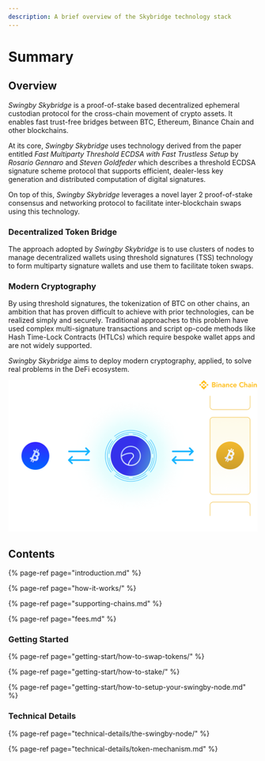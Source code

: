 ```yaml
---
description: A brief overview of the Skybridge technology stack
---
```


# Summary

## Overview

_Swingby Skybridge_ is a proof-of-stake based decentralized ephemeral custodian protocol for the cross-chain movement of crypto assets. It enables fast trust-free bridges between BTC, Ethereum, Binance Chain and other blockchains.

At its core, _Swingby Skybridge_ uses technology derived from the paper entitled _Fast Multiparty Threshold ECDSA with Fast Trustless Setup_ by _Rosario Gennaro_ and _Steven Goldfeder_ which describes a threshold ECDSA signature scheme protocol that supports efficient, dealer-less key generation and distributed computation of digital signatures.

On top of this, _Swingby Skybridge_ leverages a novel layer 2 proof-of-stake consensus and networking protocol to facilitate inter-blockchain swaps using this technology.

### Decentralized Token Bridge

The approach adopted by _Swingby Skybridge_ is to use clusters of nodes to manage decentralized wallets using threshold signatures \(TSS\) technology to form multiparty signature wallets and use them to facilitate token swaps.

### **Modern Cryptography**

By using threshold signatures, the tokenization of BTC on other chains, an ambition that has proven difficult to achieve with prior technologies, can be realized simply and securely. Traditional approaches to this problem have used complex multi-signature transactions and script op-code methods like Hash Time-Lock Contracts \(HTLCs\) which require bespoke wallet apps and are not widely supported. 

_Swingby Skybridge_ aims to deploy modern cryptography, applied, to solve real problems in the DeFi ecosystem.

![BTC token on the Binance Chain](.gitbook/assets/img_skybridge.png)

## Contents

{% page-ref page="introduction.md" %}

{% page-ref page="how-it-works/" %}

{% page-ref page="supporting-chains.md" %}

{% page-ref page="fees.md" %}

### Getting Started

{% page-ref page="getting-start/how-to-swap-tokens/" %}

{% page-ref page="getting-start/how-to-stake/" %}

{% page-ref page="getting-start/how-to-setup-your-swingby-node.md" %}

### Technical Details

{% page-ref page="technical-details/the-swingby-node/" %}

{% page-ref page="technical-details/token-mechanism.md" %}





